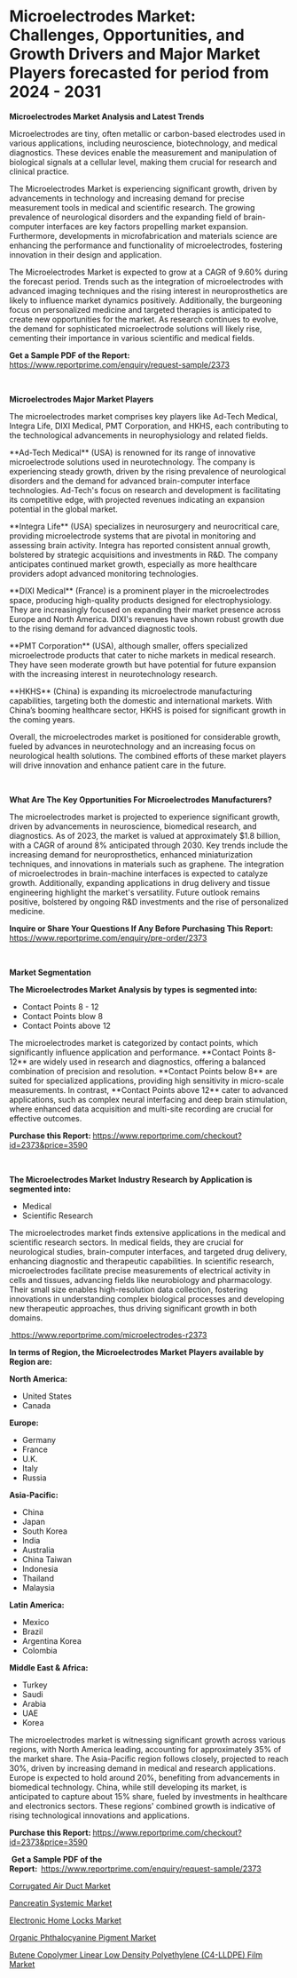 <p><h1>Microelectrodes Market: Challenges, Opportunities, and Growth Drivers and Major Market Players forecasted for period from 2024 - 2031</h1></p><p><strong>Microelectrodes Market Analysis and Latest Trends</strong></p>
<p><p>Microelectrodes are tiny, often metallic or carbon-based electrodes used in various applications, including neuroscience, biotechnology, and medical diagnostics. These devices enable the measurement and manipulation of biological signals at a cellular level, making them crucial for research and clinical practice.</p><p>The Microelectrodes Market is experiencing significant growth, driven by advancements in technology and increasing demand for precise measurement tools in medical and scientific research. The growing prevalence of neurological disorders and the expanding field of brain-computer interfaces are key factors propelling market expansion. Furthermore, developments in microfabrication and materials science are enhancing the performance and functionality of microelectrodes, fostering innovation in their design and application.</p><p>The Microelectrodes Market is expected to grow at a CAGR of 9.60% during the forecast period. Trends such as the integration of microelectrodes with advanced imaging techniques and the rising interest in neuroprosthetics are likely to influence market dynamics positively. Additionally, the burgeoning focus on personalized medicine and targeted therapies is anticipated to create new opportunities for the market. As research continues to evolve, the demand for sophisticated microelectrode solutions will likely rise, cementing their importance in various scientific and medical fields.</p></p>
<p><strong>Get a Sample PDF of the Report:&nbsp;</strong> <a href="https://www.reportprime.com/enquiry/request-sample/2373?utm_campaign=1571&utm_medium=2&utm_source=Github&utm_content=ia&utm_term=18102024&utm_id=microelectrodes">https://www.reportprime.com/enquiry/request-sample/2373</a></p>
<p>&nbsp;</p>
<p><strong>Microelectrodes Major Market Players</strong></p>
<p><p>The microelectrodes market comprises key players like Ad-Tech Medical, Integra Life, DIXI Medical, PMT Corporation, and HKHS, each contributing to the technological advancements in neurophysiology and related fields.</p><p>**Ad-Tech Medical** (USA) is renowned for its range of innovative microelectrode solutions used in neurotechnology. The company is experiencing steady growth, driven by the rising prevalence of neurological disorders and the demand for advanced brain-computer interface technologies. Ad-Tech's focus on research and development is facilitating its competitive edge, with projected revenues indicating an expansion potential in the global market.</p><p>**Integra Life** (USA) specializes in neurosurgery and neurocritical care, providing microelectrode systems that are pivotal in monitoring and assessing brain activity. Integra has reported consistent annual growth, bolstered by strategic acquisitions and investments in R&D. The company anticipates continued market growth, especially as more healthcare providers adopt advanced monitoring technologies.</p><p>**DIXI Medical** (France) is a prominent player in the microelectrodes space, producing high-quality products designed for electrophysiology. They are increasingly focused on expanding their market presence across Europe and North America. DIXI's revenues have shown robust growth due to the rising demand for advanced diagnostic tools.</p><p>**PMT Corporation** (USA), although smaller, offers specialized microelectrode products that cater to niche markets in medical research. They have seen moderate growth but have potential for future expansion with the increasing interest in neurotechnology research.</p><p>**HKHS** (China) is expanding its microelectrode manufacturing capabilities, targeting both the domestic and international markets. With China’s booming healthcare sector, HKHS is poised for significant growth in the coming years.</p><p>Overall, the microelectrodes market is positioned for considerable growth, fueled by advances in neurotechnology and an increasing focus on neurological health solutions. The combined efforts of these market players will drive innovation and enhance patient care in the future.</p></p>
<p>&nbsp;</p>
<p><strong>What Are The Key Opportunities For Microelectrodes Manufacturers?</strong></p>
<p><p>The microelectrodes market is projected to experience significant growth, driven by advancements in neuroscience, biomedical research, and diagnostics. As of 2023, the market is valued at approximately $1.8 billion, with a CAGR of around 8% anticipated through 2030. Key trends include the increasing demand for neuroprosthetics, enhanced miniaturization techniques, and innovations in materials such as graphene. The integration of microelectrodes in brain-machine interfaces is expected to catalyze growth. Additionally, expanding applications in drug delivery and tissue engineering highlight the market's versatility. Future outlook remains positive, bolstered by ongoing R&D investments and the rise of personalized medicine.</p></p>
<p><strong>Inquire or Share Your Questions If Any Before Purchasing This Report:</strong> <a href="https://www.reportprime.com/enquiry/pre-order/2373?utm_campaign=1571&utm_medium=2&utm_source=Github&utm_content=ia&utm_term=18102024&utm_id=microelectrodes">https://www.reportprime.com/enquiry/pre-order/2373</a></p>
<p>&nbsp;</p>
<p><strong>Market Segmentation</strong></p>
<p><strong>The Microelectrodes Market Analysis by types is segmented into:</strong></p>
<p><ul><li>Contact Points 8 - 12</li><li>Contact Points blow 8</li><li>Contact Points above 12</li></ul></p>
<p><p>The microelectrodes market is categorized by contact points, which significantly influence application and performance. **Contact Points 8-12** are widely used in research and diagnostics, offering a balanced combination of precision and resolution. **Contact Points below 8** are suited for specialized applications, providing high sensitivity in micro-scale measurements. In contrast, **Contact Points above 12** cater to advanced applications, such as complex neural interfacing and deep brain stimulation, where enhanced data acquisition and multi-site recording are crucial for effective outcomes.</p></p>
<p><strong>Purchase this Report:&nbsp;</strong><a href="https://www.reportprime.com/checkout?id=2373&price=3590&utm_campaign=1571&utm_medium=2&utm_source=Github&utm_content=ia&utm_term=18102024&utm_id=microelectrodes">https://www.reportprime.com/checkout?id=2373&price=3590</a></p>
<p>&nbsp;</p>
<p><strong>The Microelectrodes Market Industry Research by Application is segmented into:</strong></p>
<p><ul><li>Medical</li><li>Scientific Research</li></ul></p>
<p><p>The microelectrodes market finds extensive applications in the medical and scientific research sectors. In medical fields, they are crucial for neurological studies, brain-computer interfaces, and targeted drug delivery, enhancing diagnostic and therapeutic capabilities. In scientific research, microelectrodes facilitate precise measurements of electrical activity in cells and tissues, advancing fields like neurobiology and pharmacology. Their small size enables high-resolution data collection, fostering innovations in understanding complex biological processes and developing new therapeutic approaches, thus driving significant growth in both domains.</p></p>
<p><a href="https://www.reportprime.com/microelectrodes-r2373?utm_campaign=1571&utm_medium=2&utm_source=Github&utm_content=ia&utm_term=18102024&utm_id=microelectrodes">&nbsp;https://www.reportprime.com/microelectrodes-r2373</a></p>
<p><strong>In terms of Region, the Microelectrodes Market Players available by Region are:</strong></p>
<p>
    <p> <strong> North America: </strong>
        <ul>
            <li>United States</li>
            <li>Canada</li>
        </ul>
        </p> 
    <p> <strong> Europe: </strong>
        <ul>
            <li>Germany</li>
            <li>France</li>
            <li>U.K.</li>
            <li>Italy</li>
            <li>Russia</li>
        </ul>
        </p> 
    <p> <strong> Asia-Pacific: </strong>
        <ul>
            <li>China</li>
            <li>Japan</li>
            <li>South Korea</li>
            <li>India</li>
            <li>Australia</li>
            <li>China Taiwan</li>
            <li>Indonesia</li>
            <li>Thailand</li>
            <li>Malaysia</li>
        </ul>
        </p> 
    <p> <strong> Latin America: </strong>
        <ul>
            <li>Mexico</li>
            <li>Brazil</li>
            <li>Argentina Korea</li>
            <li>Colombia</li>
        </ul>
        </p> 
    <p> <strong> Middle East & Africa: </strong>
        <ul>
            <li>Turkey</li>
            <li>Saudi</li>
            <li>Arabia</li>
            <li>UAE</li>
            <li>Korea</li>
        </ul>
    </p>
    </p>
<p><p>The microelectrodes market is witnessing significant growth across various regions, with North America leading, accounting for approximately 35% of the market share. The Asia-Pacific region follows closely, projected to reach 30%, driven by increasing demand in medical and research applications. Europe is expected to hold around 20%, benefiting from advancements in biomedical technology. China, while still developing its market, is anticipated to capture about 15% share, fueled by investments in healthcare and electronics sectors. These regions' combined growth is indicative of rising technological innovations and applications.</p></p>
<p><strong>Purchase this Report: </strong><a href="https://www.reportprime.com/checkout?id=2373&price=3590&utm_campaign=1571&utm_medium=2&utm_source=Github&utm_content=ia&utm_term=18102024&utm_id=microelectrodes">https://www.reportprime.com/checkout?id=2373&price=3590</a></p>
<p>&nbsp;<strong>Get a Sample PDF of the Report:&nbsp;&nbsp;</strong><a href="https://www.reportprime.com/enquiry/request-sample/2373?utm_campaign=1571&utm_medium=2&utm_source=Github&utm_content=ia&utm_term=18102024&utm_id=microelectrodes">https://www.reportprime.com/enquiry/request-sample/2373</a></p>
<p><strong></strong></p>
<p><p><a href="https://www.linkedin.com/pulse/corrugated-air-duct-industry-resonance-112-amplification-across-u6hcc?utm_campaign=1571&utm_medium=2&utm_source=Github&utm_content=ia&utm_term=18102024&utm_id=microelectrodes">Corrugated Air Duct Market</a></p><p><a href="https://www.linkedin.com/pulse/global-pancreatin-systemic-industry-analysis-report-market-sin6c?utm_campaign=1571&utm_medium=2&utm_source=Github&utm_content=ia&utm_term=18102024&utm_id=microelectrodes">Pancreatin Systemic Market</a></p><p><a href="https://github.com/hgf64gh/Market-Research-Report-List-1/blob/main/electronic-home-locks-market.md?utm_campaign=1571&utm_medium=2&utm_source=Github&utm_content=ia&utm_term=18102024&utm_id=microelectrodes">Electronic Home Locks Market</a></p><p><a href="https://www.linkedin.com/pulse/analyzing-organic-phthalocyanine-pigment-market-dynamics-ram1c?utm_campaign=1571&utm_medium=2&utm_source=Github&utm_content=ia&utm_term=18102024&utm_id=microelectrodes">Organic Phthalocyanine Pigment Market</a></p><p><a href="https://www.linkedin.com/pulse/decoding-butene-copolymer-linear-low-density-polyethylene-6yukc?utm_campaign=1571&utm_medium=2&utm_source=Github&utm_content=ia&utm_term=18102024&utm_id=microelectrodes">Butene Copolymer Linear Low Density Polyethylene (C4-LLDPE) Film Market</a></p></p>